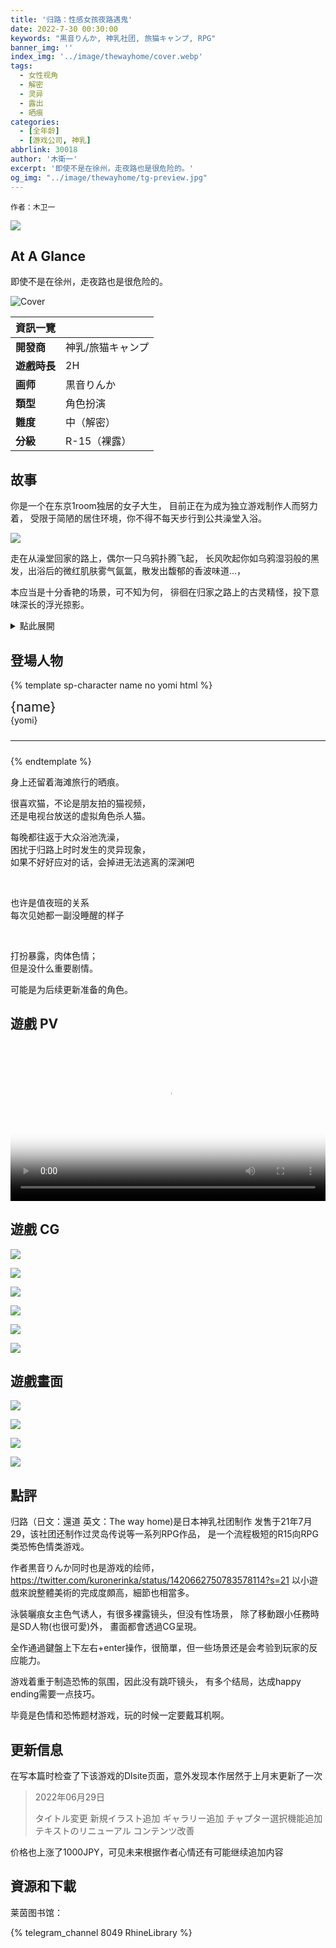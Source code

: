 ```yaml
---
title: '归路：性感女孩夜路遇鬼'
date: 2022-7-30 00:30:00
keywords: "黒音りんか, 神乳社团, 旅猫キャンプ, RPG"
banner_img: ''
index_img: '../image/thewayhome/cover.webp'
tags:
  - 女性视角
  - 解密
  - 灵异
  - 露出
  - 晒痕
categories:
  - [全年龄]
  - [游戏公司, 神乳]
abbrlink: 30018
author: '木衛一'
excerpt: '即使不是在徐州，走夜路也是很危险的。'
og_img: "../image/thewayhome/tg-preview.jpg"
---
```


<style>
  .ar16x9 {
    aspect-ratio: 16/9;
  }

  body {
    background: var(--bg-url) no-repeat fixed center;
    background-size: cover;
    /*-webkit-font-smoothing: unset;*/
  }

  #banner {
    background: url('') !important;
    background-color: transparent !important;
  }

  #toc {
    background-color: var(--board-bg-color);
    padding: 20px 10px 20px 20px;
    border-radius: 10px;
  }

  #board {
    backdrop-filter: blur(5px);
    -webkit-backdrop-filter: blur(5px);
    /* background-color: #3337 !important;*/
  }

  .full-bg-img>.mask {
    background-color: rgba(0, 0, 0, 0) !important;
  }

  .banner-text {
    background-color: rgba(0, 0, 0, 0.5);
    padding: 3px;
    border-radius: 5px;
  }

  :root {
    --board-bg-color: rgba(255, 255, 255, 0.85);
    --bg-url: url('../image/thewayhome/bg.webp')
  }

  [data-user-color-scheme='dark'] {
    --board-bg-color: rgba(0, 0, 0, 0.85);
    /* --bg-url: url('../image/thewayhome/bg-d.webp') */
  }

  ::selection {
    /*background-color: #f00;*/
  }

  .banner-text .mt-1 span.post-meta {
    /* 隱藏嚇人的字數統計 */
    display: none;
  }
</style>

`作者：木卫一`

<img src="../image/thewayhome/tg-preview.jpg" class="d-none">

## At A Glance

即使不是在徐州，走夜路也是很危险的。

<p id="coverimage-warp">
  <img src="../image/thewayhome/cover.webp" loading="lazy" class="img-lazy ar16x9" alt="Cover">
</p>



| 資訊一覽 | |
| :----------- | :------------------------------------ |
| **開發商** | 神乳/旅猫キャンプ |
| **遊戲時長** | 2H |
| **画师** | 黒音りんか |
| **類型** | 角色扮演 |
| **難度** | 中（解密） |
| **分級** | R-15（裸露） |


## 故事

你是一个在东京1room独居的女子大生，
目前正在为成为独立游戏制作人而努力着，
受限于简陋的居住环境，你不得不每天步行到公共澡堂入浴。

![](../image/thewayhome/1.webp)

走在从澡堂回家的路上，偶尔一只乌鸦扑腾飞起，
长风吹起你如乌鸦湿羽般的黑发，出浴后的微红肌肤雾气氤氲，散发出馥郁的香波味道…，

本应当是十分香艳的场景，可不知为何，
徘徊在归家之路上的古灵精怪，投下意味深长的浮光掠影。

<details>
  <summary>點此展開</summary>
  游戏基本上就是刚住进新公寓的女主角因为房间沒浴室必须每天跑公众浴池，</br>
  然后在回家路上一路遇到的各种毛毛怪怪的事
</details>


## 登場人物

<style>
  .charname {
    font-size: 150%;
  }
  .namearea hr {
    margin: 1.5rem 0;
  }
  .sp-character img, .img-shade {
    filter: drop-shadow(0 0 6px #000c);
  }
  .sp-character hr {
    background-color: #ffffff70;
    max-width: 300px
  }
  .sp-character {
    border-radius: 20px;
    overflow: hidden;
    box-shadow: 0 5px 11px 0 rgb(0 0 0 / 18%), 0 4px 15px 0 rgb(0 0 0 / 15%);

    /*-webkit-backdrop-filter: blur(1px);
    backdrop-filter: blur(1px);
    
    background-color: var(--chara-card-color);*/
    
    background-color: transparent;
    background-image: var(--this-bg);
    background-position: center;
    background-repeat: no-repeat;
    background-size: cover;

  }
  .sp-character .char-overlay {
    /* background-color: var(--chara-card-color); */
    min-height: 450px;
    /* background-image: var(--right-bg);
    background-repeat: no-repeat;
    background-position: top 0px right calc(100% * 0.3 - 130px);
    background-size: 300px; */

    margin: 0;
    padding: 0;
  }
  :root { /* 配色 */
    --chara-card-color: #ffffffcf;
  }
  [data-user-color-scheme='dark'] {
    --chara-card-color: #1a1a1aa6;
  }
  @media screen and (max-width: 767px) {
    .namearea hr {
      margin: 1rem 0;
    }
    .pc-left {
      -webkit-backdrop-filter: blur(3px);
      backdrop-filter: blur(3px);
      
      background: var(--chara-card-color);
      transition: opacity 0.3s;
    }
    .pc-left.touch {
      opacity: 0.1;
    }
    .sp-character {
     /*background: unset;*/
      /*-webkit-backdrop-filter: unset;
    backdrop-filter: unset;*/
    }
    .sp-character .char-overlay {
      min-height: 350px;
      background-size: contain;
      background-position: bottom 0px right 0px;
    }
    :root { /* 配色 */
      --chara-card-color: #4645456e;
    }
    [data-user-color-scheme='dark'] {
      --chara-card-color: #4645456e;
    }
  }
</style>

{% template sp-character name no yomi html %}
<div class={`row sp-character`} style={`--this-bg: url(../image/thewayhome/chars/${no}.webp)`}>
  <div class="col-12 char-overlay row">
    <div class="pc-left col-12 col-md-8 text-light">
      <div class="namearea col-12 pt-2">
        <div class="charname font-serif font-weight-bold font-italic">
          {name}
        </div>
        <div class="yomi font-italic">
          {yomi}
        </div>
        <hr />
      </div>
      <div class="infoarea col-12" html={html}>
      </div>  
    </div>
  </div>  
</div>
{% endtemplate %}

<sp-character no=0 name="女主角" yomi="独居东京的女子大生">
  <p>
    身上还留着海滩旅行的晒痕。
  </p>
  <p>
    很喜欢猫，不论是朋友拍的猫视频，<br>
    还是电视台放送的虚拟角色杀人猫。
  </p>
  <p>
    每晚都往返于大众浴池洗澡，</br>
    困扰于归路上时时发生的灵异现象，</br>
    如果不好好应对的话，会掉进无法逃离的深渊吧
  </p>
</sp-character>
<br>
<sp-character no=1 name="澡堂女侍" yomi="迷糊的澡堂女招待">
  <p>
    也许是值夜班的关系</br>
    每次见她都一副没睡醒的样子
  </p>
</sp-character>
<br>
<sp-character no=2 name="吉普赛人" yomi="吉普赛人打扮的女占卜师">
  <p>
    打扮暴露，肉体色情；</br>
    但是没什么重要剧情。
  </p>
  <p>
    可能是为后续更新准备的角色。
  </p>
</sp-character>

## 遊戲 PV

<video controls preload="metadata" width='100%' poster='../image/thewayhome/op.webp'>
  <source src="https://storage-zone0.galgamer.moe/video-2d35/thewayhome/thewayhome.mp4" type="video/mp4">
</video>

## 遊戲 CG

<p>
  <img class="img-lazy ar16x9" src="../image/thewayhome/cg/0.webp" loading="lazy" />
</p>

<p>
  <img class="img-lazy ar16x9" src="../image/thewayhome/cg/1.webp" loading="lazy" />
</p>

<p>
  <img class="img-lazy ar16x9" src="../image/thewayhome/cg/2.webp" loading="lazy" />
</p>

<p>
  <img class="img-lazy ar16x9" src="../image/thewayhome/cg/3.webp" loading="lazy" />
</p>

<p>
  <img class="img-lazy ar16x9" src="../image/thewayhome/cg/4.webp" loading="lazy" />
</p>

<p>
  <img class="img-lazy ar16x9" src="../image/thewayhome/cg/5.webp" loading="lazy" />
</p>



## 遊戲畫面


![](../image/thewayhome/scn/0.webp)

![](../image/thewayhome/scn/1.webp)

![](../image/thewayhome/scn/2.webp)

![](../image/thewayhome/scn/3.webp)



## 點評

归路（日文：還道 英文：The way home)是日本神乳社团制作
发售于21年7月29，该社团还制作过灵岛传说等一系列RPG作品，
是一个流程极短的R15向RPG类恐怖色情类游戏。

作者黒音りんか同时也是游戏的绘师，
https://twitter.com/kuronerinka/status/1420662750783578114?s=21
以小遊戲來說整體美術的完成度頗高，細節也相當多。

泳裝曬痕女主色气诱人，有很多裸露镜头，但没有性场景，
除了移動跟小任務時是SD人物(也很可愛)外，
畫面都會透過CG呈現。

全作通過鍵盤上下左右+enter操作，很簡單，但一些场景还是会考验到玩家的反应能力。

游戏着重于制造恐怖的氛围，因此没有跳吓镜头，
有多个结局，达成happy ending需要一点技巧。

毕竟是色情和恐怖题材游戏，玩的时候一定要戴耳机啊。

## 更新信息

在写本篇时检查了下该游戏的Dlsite页面，意外发现本作居然于上月末更新了一次

<blockquote id="update">
  2022年06月29日

  タイトル変更
  新規イラスト追加
  ギャラリー追加
  チャプター選択機能追加
  テキストのリニューアル
  コンテンツ改善
</blockquote>

价格也上涨了1000JPY，可见未来根据作者心情还有可能继续追加内容


## 資源和下載

莱茵图书馆：

{% telegram_channel 8049 RhineLibrary %}

<script>
  //Fluid.utils.setTheme('dark');
  document.addEventListener("DOMContentLoaded", function () {
    let pclefts = document.querySelectorAll('.pc-left');
    pclefts.forEach((el) => {
      el.addEventListener('touchstart', function () {
        el.classList.add('touch');
      })
      el.addEventListener('touchend', function () {
        el.classList.remove('touch');
      })
    });
    //setTimeout(() => Fluid.utils.setTheme('light'), 1000)
  })
</script>